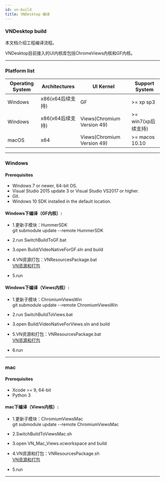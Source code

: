```yaml
---
id: vn-build
title: VNDesktop 编译
---
```


### VNDesktop build
本文档介绍工程编译流程。 

VNDesktop目前接入的UI内核库包括ChromeViews内核和GF内核。  

---

### Platform list

| Operating System | Architectures    | UI Kernel                       | Support System   |
| ---------------- | ---------------- | ------------------------------- | ---------------- |
| Windows          | x86(x64后续支持) | GF                              | >= xp sp3         |
| Windows          | x86(x64后续支持) | Views(Chromium Version 49)      | >= win7(xp后续支持) |
| macOS            | x64              | Views(Chromium Version 49)      | >= macos 10.10    |

---

### Windows
#### Prerequisites

* Windows 7 or newer, 64-bit OS.
* Visual Studio 2015 update 3 or Visual Studio VS2017 or higher.
* Git.
* Windows 10 SDK installed in the default location. 

#### Windows下编译（GF内核）:

* 1.更新子模块：HummerSDK   
git submodule update --remote HummerSDK  

* 2.run SwitchBuildToGF.bat  

* 3.open Build/VideoNativeForGF.sln and build  

* 4.VN资源打包：VNResourcesPackage.bat  
    [VN资源和打包](vn-package)  

* 5.run

#### Windows下编译（Views内核）:

* 1.更新子模块：ChromiumViewsWin  
git submodule update --remote ChromiumViewsWin   

* 2.run SwitchBuildToViews.bat

* 3.open Build/VideoNativeForViews.sln and build

* 5.VN资源和打包：VNResourcesPackage.bat  
    [VN资源和打包](vn-package) 

* 6.run

---

### mac

#### Prerequisites  
* Xcode >= 9, 64-bit  
* Python 3  


#### mac下编译（Views内核）:

* 1.更新子模块：ChromiumViewsMac  
git submodule update --remote ChromiumViewsMac

* 2.SwitchBuildToViewsMac.sh

* 3.open VN_Mac_Views.xcworkspace and build  

* 4.VN资源和打包：VNResourcesPackage.sh  
    [VN资源和打包](vn-package) 

* 5.run

---
